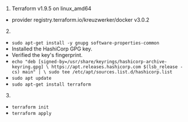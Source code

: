 1. Terraform v1.9.5
on linux_amd64
+ provider registry.terraform.io/kreuzwerker/docker v3.0.2
2.
- `sudo apt-get install -y gnupg software-properties-common`
- Installed the HashiCorp GPG key.
- Verified the key's fingerprint.
- `echo "deb [signed-by=/usr/share/keyrings/hashicorp-archive-keyring.gpg] \
https://apt.releases.hashicorp.com $(lsb_release -cs) main" | \
sudo tee /etc/apt/sources.list.d/hashicorp.list`
- `sudo apt update`
- `sudo apt-get install terraform`
3.
- `terraform init`
- `terraform apply`

